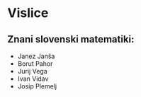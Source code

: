 # Vislice

## Znani slovenski matematiki:
- Janez Janša
- Borut Pahor
- Jurij Vega
- Ivan Vidav
- Josip Plemelj
